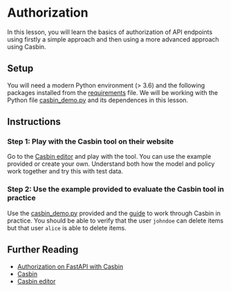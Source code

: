 # Authorization
In this lesson, you will learn the basics of authorization of API endpoints using firstly a simple approach and then using a more advanced approach using Casbin.

## Setup
You will need a modern Python environment (> 3.6) and the following packages installed from the [requirements](../requirements.txt) file. We will be working with the Python file [casbin_demo.py](./casbin_demo.py) and its dependences in this lesson.

## Instructions
### Step 1: Play with the Casbin tool on their website
Go to the [Casbin editor](https://casbin.org/editor/) and play with the tool. You can use the example provided or create your own. Understand both how the model and policy work together and try this with test data.

### Step 2: Use the example provided to evaluate the Casbin tool in practice
Use the [casbin_demo.py](./casbin_demo.py) provided and the [guide](https://dev.to/teresafds/authorization-on-fastapi-with-casbin-41og) to work through Casbin in practice. You should be able to verify that the user `johndoe` can delete items but that user `alice` is able to delete items.

## Further Reading
* [Authorization on FastAPI with Casbin](https://dev.to/teresafds/authorization-on-fastapi-with-casbin-41og)
* [Casbin](https://casbin.org/)
* [Casbin editor](https://casbin.org/editor/)